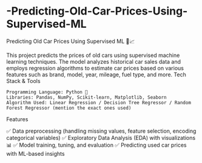 # -Predicting-Old-Car-Prices-Using-Supervised-ML
Predicting Old Car Prices Using Supervised ML 🚗📈

This project predicts the prices of old cars using supervised machine learning techniques. The model analyzes historical car sales data and employs regression algorithms to estimate car prices based on various features such as brand, model, year, mileage, fuel type, and more.
Tech Stack & Tools

    Programming Language: Python 🐍
    Libraries: Pandas, NumPy, Scikit-learn, Matplotlib, Seaborn
    Algorithm Used: Linear Regression / Decision Tree Regressor / Random Forest Regressor (mention the exact ones used)

Features

✅ Data preprocessing (handling missing values, feature selection, encoding categorical variables)
✅ Exploratory Data Analysis (EDA) with visualizations 📊
✅ Model training, tuning, and evaluation
✅ Predicting used car prices with ML-based insights
